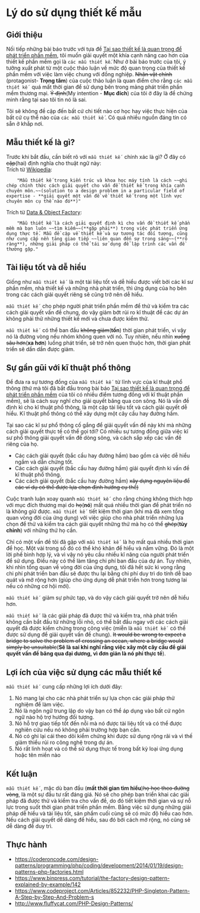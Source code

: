 # Lý do sử dụng thiết kế mẫu  
## Giới thiệu  
Nối tiếp những bài báo trước với tựa đề [Tại sao thiết kế là quan trọng để phát triển phần mềm](https://www.codeproject.com/Tips/806867/Why-Design-is-Critical-to-Software-Development), tôi muốn giải quyết một khía cạnh nâng cao hơn của thiết kế phần mềm gọi là `các mẫu thiết kế`. Như ở bài báo trước của tôi, ý tưởng xuất phát từ một cuộc thảo luận về mức độ quan trọng của thiết kế phần mềm với việc làm việc chung với đồng nghiệp. ~~Nhân vật chính~~ (protagonist- **Trọng tâm**) của cuộc thảo luận là quan điểm cho rằng `các mẫu thiết kế ` quá mất thời gian để sử dụng bên trong mảng phát triển phần mềm thương mại. ~~Ý định~~(My intention - **Mục đích**) của tôi ở đây là để chứng minh rằng tại sao tôi tin nó là sai.  

Tôi sẽ không đề cập đến bất cứ chi tiết nào cơ học hay việc thực hiện của bất cứ cụ thể nào của `các mẫu thiết kế` . Có quá nhiều nguồn đáng tin có sẵn ở khắp nơi.  

## Mẫu thiết kế là gì?  
Trước khi bắt đầu, cần biết rõ với `mẫu thiết kế ` chính xác là gì? Ở đây có ~~cặp~~(hai) định nghĩa cho thuật ngữ này:  
Trích từ [Wikipedia](https://en.wikipedia.org/wiki/Design_pattern):  
```
	"Mẫu thiết kế trong kiến trúc và khoa học máy tính là cách ~~ghi chép chính thức cách giải quyết cho vấn đề thiết kế trong khía cạnh chuyên môn.~~(solution to a design problem in a particular field of expertise - **giải quyết một vấn đề về thiết kế trong một lĩnh vực chuyên môn cụ thể nào đó**)"
```  
Trích từ [Data & Object Factory](http://www.dofactory.com/net/design-patterns):  
```
	"Mẫu thiết kế là cách giải quyết định kì cho vấn đề thiết kế phần mềm mà bạn luôn ~~tìm kiếm~~(**gặp phải**) trong việc phát triển ứng dụng thực tế. Mẫu đề cập về thiết kế và sự tương tác đối tượng, cũng như cung cấp nền tảng giao tiếp ~~liên quan đến sự trong sáng~~(**rõ ràng**), những giải pháp có thể tái sử dụng để lập trình các vấn đề thường gặp."
```  

## Tài liệu tốt và dễ hiểu  
Giống như `mẫu thiết kế ` là một tài liệu tốt và dễ hiểu được viết bởi các kĩ sư phần mềm, nhà thiết kế và những nhà phát triển, thì ứng dụng của họ bên trong các cách giải quyết riêng sẽ cũng trở nên dễ hiểu. 
 
`mẫu thiết kế ` cho phép người phát triển phần mềm để thử và kiểm tra các cách giải quyết vấn đề chung, do vậy giảm bớt rủi ro kĩ thuật để các dự án không phải thử những thiết kế mới và chưa được kiểm thử.  

`mẫu thiết kế ` có thể ban đầu ~~không giảm~~(**tốn**) thời gian phát triển, vì vậy nó là đường vòng nếu nhóm không quen với nó. Tuy nhiên, nếu nhìn ~~xuống sâu hơn~~(**xa hơn**) luồng phát triển, sẽ trở nên quen thuộc hơn, thời gian phát triển sẽ dần dần được giảm.  

## Sự gần gũi với kĩ thuật phổ thông  
Để đưa ra sự tương đồng của `mẫu thiết kế ` từ lĩnh vực của kĩ thuật phổ thông (thứ mà tôi đã bắt đầu trong bài báo [Tại sao thiết kế là quan trọng để phát triển phần mềm](https://www.codeproject.com/Tips/806867/Why-Design-is-Critical-to-Software-Development) của tôi có nhiều điểm tương đồng với kĩ thuật phần mềm), sẽ là cách suy nghĩ cho giải quyết băng qua con sông. Nó là vấn đề định kì cho kĩ thuật phổ thông, là một cặp tài liệu tốt và cách giải quyết dễ hiểu. Kĩ thuật phổ thông có thể xây dựng một cây cầu hay đường hầm.  

Tại sao các kĩ sư phổ thông cố gắng để giải quyết vấn đề này khi mà những cách giải quyết thực tế có thể gọi tới? Có nhiều sự tương đồng giữa việc kĩ sư phổ thông giải quyết vấn đề dòng sông, và cách sắp xếp các vấn đề riêng của họ.  
* Các cách giải quyết (bắc cầu hay đường hầm) bao gồm cả việc dễ hiểu ngầm và dẫn chứng tốt.  
* Các cách giải quyết (bắc cầu hay đường hầm) giải quyết định kì vấn đề kĩ thuật phổ thông.  
* Các cách giải quyết (bắc cầu hay đường hầm) ~~xây dựng nguyên liệu để các ví dụ có thể được lựa chọn định hướng cụ thể)~~   

Cuộc tranh luận xoay quanh `mẫu thiết kế ` cho rằng chúng không thích hợp với mục đích thương mại do ~~họ~~(**nó**) mất quá nhiều thời gian để phát triển nó là không giữ được. `mẫu thiết kế ` tiết kiệm thời gian (khi mà đã xem tổng quan vòng đời của ứng dụng) với việc giúp cho nhà phát triển những lựa chọn để thử và kiểm tra cách giải quyết những thứ mà họ có thể ~~ghép~~(**tùy chỉnh**) với những thứ họ cần.  

Chỉ có một vấn đề tôi đã gặp với `mẫu thiết kế ` là họ mất quá nhiều thời gian để học. Một vài trong số đó có thể khó khăn để hiểu và nắm vững. Đó là một lời phế bình hợp lý, và vì vậy nó yêu cầu nhiều kĩ năng của người phát triển để sử dụng. Điều này có thể làm tăng chi phí ban đầu của dự án. Tuy nhiên, khi nhìn tổng quan về vòng đời của ứng dụng, tôi đã hết sức kì vọng rằng chi phí phát triển ban đầu sẽ được thu lại bằng chi phí duy trì do tính dễ bao quát và mở rộng hơn (giúp cho ứng dụng dễ phát triển hơn trong tương lai nếu có những cơ hội mới).  

`mẫu thiết kế ` giảm sự phức tạp, và do vậy cách giải quyết trở nên dễ hiểu hơn.  

`mẫu thiết kế ` là các giải pháp đã được thử và kiểm tra, nhà phát triển không cần bắt đầu từ những lỗi nhỏ, có thể bắt đầu ngay với các cách giải quyết đã được kiểm chứng trong công việc (miễn là `mẫu thiết kế ` có thể được sử dụng để giải quyết vấn đề chung). ~~It would be wrong to expect a bridge to solve the problem of crossing an ocean, where a bridge would simply be unsuitable~~(**Sẽ là sai khi nghĩ rằng việc xây một cây cầu để giải quyết vấn đề băng qua đại dương, vì đơn giản là nó phi thực tế**).  

## Lợi ích của việc sử dụng các mẫu thiết kế  
`mẫu thiết kế ` cung cấp những lợi ích dưới đây:  
1. Nó mang lại cho các nhà phát triển sự lựa chọn các giải pháp thử nghiệm để làm việc.  
2. Nó là ngôn ngữ trung lập do vậy bạn có thể áp dụng vào bất cứ ngôn ngữ nào hộ trợ hướng đối tượng.  
3. Nó hỗ trợ giao tiếp tốt đến nỗi mà nó được tài liệu tốt và có thể được nghiên cứu nếu nó không phải trường hợp bạn cần.  
4. Nó có ghi lại cái theo dõi kiểm chứng khi được sử dụng rộng rãi và vì thế giảm thiểu rủi ro công nghệ trong dự án.  
5. Nó rất linh hoạt và có thể sử dụng thực tế trong bất kỳ loại ứng dụng hoặc tên miền nào  

## Kết luận  
`mẫu thiết kế `, mặc dù ban đầu (**mất thời gian tìm hiểu**)~~họ học theo đường vòng~~, là một sự đầu tư rất đáng giá. Nó sẽ cho phép bạn triển khai các giải pháp đã được thử và kiểm tra cho vấn đề, do đó tiết kiệm thời gian và sự nỗ lực trong suốt thời gian phát triển phần mềm. Bằng việc sử dụng những giải pháp dễ hiểu và tài liệu tốt, sản phẩm cuối cùng sẽ có mức độ hiểu cao hơn. Nếu cách giải quyết dễ dàng để hiểu, sau đó bởi cách mở rộng, nó cũng sẽ dễ dàng để duy trì.  

## Thực hành  
* https://coderoncode.com/design-patterns/programming/php/coding/development/2014/01/19/design-patterns-php-factories.html  
* https://www.binpress.com/tutorial/the-factory-design-pattern-explained-by-example/142  
* https://www.codeproject.com/Articles/852232/PHP-Singleton-Pattern-A-Step-by-Step-And-Problem-s  
* http://www.fluffycat.com/PHP-Design-Patterns/  